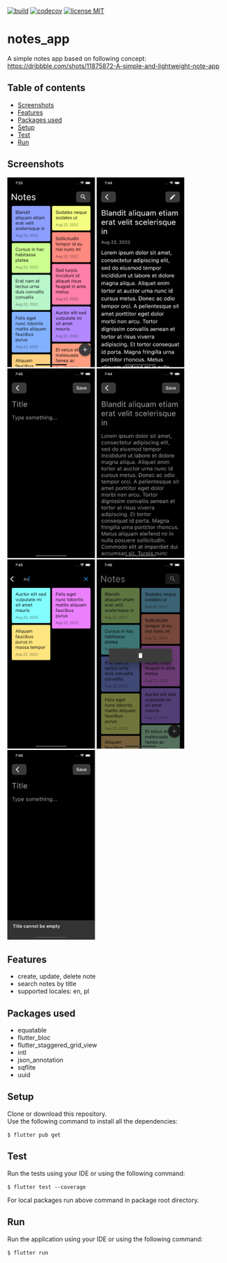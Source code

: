 <a href="https://github.com/gzaber/notes_app/actions"><img src="https://img.shields.io/github/actions/workflow/status/gzaber/notes_app/main.yaml" alt="build"></a>
<a href="https://codecov.io/gh/gzaber/notes_app"><img src="https://codecov.io/gh/gzaber/notes_app/branch/master/graph/badge.svg" alt="codecov"></a>
<a href="https://opensource.org/licenses/MIT"><img src="https://img.shields.io/github/license/gzaber/notes_app" alt="license MIT"></a>

# notes_app

A simple notes app based on following concept:  
https://dribbble.com/shots/11875872-A-simple-and-lightweight-note-app

## Table of contents

- [Screenshots](#screenshots)
- [Features](#features)
- [Packages used](#packages-used)
- [Setup](#setup)
- [Test](#test)
- [Run](#run)

## Screenshots

[<img alt="Notes overview page" width="200px" src=".screenshots/notes_overview.png" />](.screenshots/notes_overview.png)
[<img alt="Note page" width="200px" src=".screenshots/note.png" />](.screenshots/note.png)
[<img alt="Create note" width="200px" src=".screenshots/manage_note_create.png" />](.screenshots/manage_note_create.png)
[<img alt="Update note" width="200px" src=".screenshots/manage_note_update.png" />](.screenshots/manage_note_update.png)
[<img alt="Search note" width="200px" src=".screenshots/search.png" />](.screenshots/search.png)
[<img alt="Delete note" width="200px" src=".screenshots/delete.png" />](.screenshots/delete.png)
[<img alt="Empty title error" width="200px" src=".screenshots/manage_note_error.png" />](.screenshots/manage_note_error.png)

## Features

- create, update, delete note
- search notes by title
- supported locales: en, pl

## Packages used

- equatable
- flutter_bloc
- flutter_staggered_grid_view
- intl
- json_annotation
- sqflite
- uuid

## Setup

Clone or download this repository.  
Use the following command to install all the dependencies:

```
$ flutter pub get
```

## Test

Run the tests using your IDE or using the following command:

```
$ flutter test --coverage
```

For local packages run above command in package root directory.

## Run

Run the application using your IDE or using the following command:

```
$ flutter run
```
